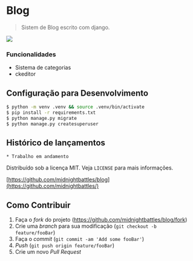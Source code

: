 # Blog
> Sistem de Blog escrito com django.




![](https://imgur.com/Ess4RUnl.png)


### Funcionalidades

- Sistema de categorias
- ckeditor


## Configuração para Desenvolvimento

```sh
$ python -m venv .venv && source .venv/bin/activate
$ pip install -r requirements.txt
$ python manage.py migrate
$ python manage.py createsuperuser
```

## Histórico de lançamentos

    * Trabalho em andamento

Distribuído sob a licença MIT. Veja `LICENSE` para mais informações.

[https://github.com/midnightbattles/blog](https://github.com/midnightbattles/)

## Como Contribuir

1. Faça o _fork_ do projeto (<https://github.com/midnightbattles/blog/fork>)
2. Crie uma _branch_ para sua modificação (`git checkout -b feature/fooBar`)
3. Faça o _commit_ (`git commit -am 'Add some fooBar'`)
4. _Push_ (`git push origin feature/fooBar`)
5. Crie um novo _Pull Request_

